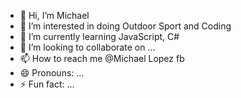 - 👋 Hi, I’m Michael 
- 👀 I’m interested in doing Outdoor Sport and Coding
- 🌱 I’m currently learning JavaScript, C#
- 💞️ I’m looking to collaborate on ...
- 📫 How to reach me @Michael Lopez fb
- 😄 Pronouns: ...
- ⚡ Fun fact: ...

<!---
ItsMichaelPOGI/ItsMichaelPOGI is a ✨ special ✨ repository because its `README.md` (this file) appears on your GitHub profile.
You can click the Preview link to take a look at your changes.
--->
